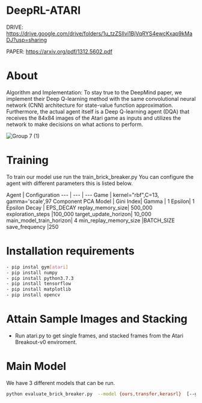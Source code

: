 # DeepRL-ATARI
DRIVE: https://drive.google.com/drive/folders/1u_tzZSIlvi1BjVqRYS4ewcKxap9kMaDJ?usp=sharing

PAPER: https://arxiv.org/pdf/1312.5602.pdf

# About
Algorithm and Implementation:
To stay true to the DeepMind paper, we implement their Deep Q-learning method with the same convolutional neural network (CNN) architecture for state-value function approximation. Furthermore, the actual agent itself is a Deep Q-learning agent (DQA) that receives the 84x84 images of the Atari game as inputs and utilizes the network to make decisions on what actions to perform. 

![Group 7 (1)](https://user-images.githubusercontent.com/14239415/144766160-c314b329-e5d8-4787-979e-e8c55b651241.png)

# Training
To train our model use run the train_brick_breaker.py
You can configure the agent with different parameters this is listed below.

 Agent | Configuration 
--- | --- | --- 
Game | kernel="rbf",C=13, gamma='scale',97 Component PCA 
Model | Gini Index|
Gamma | 1
Epsilon| 1
Epsilon Decay | EPS_DECAY
replay_memory_size| 500_000 
exploration_steps |100_000 
target_update_horizon| 10_000 
main_model_train_horizon| 4 
min_replay_memory_size |BATCH_SIZE 
save_frequency |250 
# Installation requirements

```sh
- pip instal gym[atari] 
- pip install numpy
- pip install python3.7.3
- pip install tensorflow
- pip install matplotlib
- pip install opencv
```

# Attain Sample Images and Stacking 
- Run atari.py to get single frames, and stacked frames from the Atari Breakout-v0 enviroment.


# Main Model
We have 3 different models that can be run. 
```sh
python evaluate_brick_breaker.py  --model {ours,transfer,kerasrl}  [--games GAMES] [--render]
```
